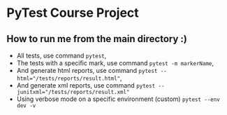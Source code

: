 # PyTest Course Project



## How to run me from the main directory :)

- All tests, use command ```pytest```,
- The tests with a specific mark, use command ```pytest -m markerName```,
- And generate html reports, use command ```pytest --html="/tests/reports/result.html"```,
- And generate xml reports, use command ```pytest --junitxml="/tests/reports/result.xml"```
- Using verbose mode on a specific environment (custom) ```pytest --env dev -v```

